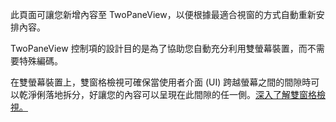 ﻿此頁面可讓您新增內容至 TwoPaneView，以便根據最適合視窗的方式自動重新安排內容。

 TwoPaneView 控制項的設計目的是為了協助您自動充分利用雙螢幕裝置，而不需要特殊編碼。

 在雙螢幕裝置上，雙窗格檢視可確保當使用者介面 (UI) 跨越螢幕之間的間隙時可以乾淨俐落地拆分，好讓您的內容可以呈現在此間隙的任一側。[深入了解雙窗格檢視。](https://docs.microsoft.com/windows/uwp/design/controls-and-patterns/two-pane-view)